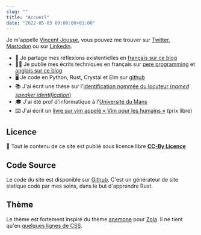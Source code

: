 ```yaml
---
slug: ""
title: "Accueil"
date: "2022-05-03 09:00:00+01:00"
---
```


Je m'appelle [Vincent Jousse](https://twitter.com/vjousse), vous pouvez me trouver sur [Twitter](https://twitter.com/vjousse), [Mastodon](https://mamot.fr/@vjousse) ou sur [Linkedin](https://www.linkedin.com/in/vincent-jousse-798b1a11/).

- 📔 Je partage mes réflexions existentielles en [français sur ce blog](/blog/fr)
- 👨‍💻 Je publie mes écrits techniques en français sur [pere programming](https://pereprogramming.com/) et [anglais sur ce blog](/blog/en)
- 🖥️ Je code en Python, Rust, Crystal et Elm sur [github](https://github.com/vjousse/)
- 📚 J'ai écrit une thèse sur l'[identification nommée du locuteur (_named speaker identification_)](/research)
- 🎓 J'ai été prof d'informatique à l'[Université du Mans](http://www.univ-lemans.fr/)
- ⌨️ J'ai écrit un [livre sur vim appelé « Vim pour les humains »](https://vimebook.com) (prix libre)

## Licence

🧾 Tout le contenu de ce site est publié sous licence libre <a href="https://creativecommons.org/licenses/by/4.0/" target="_blank"><strong>CC-By Licence</strong></a>

## Code Source

Le code du site est disponible sur [Github](https://github.com/vjousse/emmett). C'est un générateur de site statique codé par mes soins, dans le but d'apprendre Rust.

## Thème

Le thème est fortement inspiré du thème [anemone](https://github.com/Speyll/anemone) pour [Zola](https://www.getzola.org/). Il ne tient qu'en [quelques lignes de CSS](/css/emmett.css).
